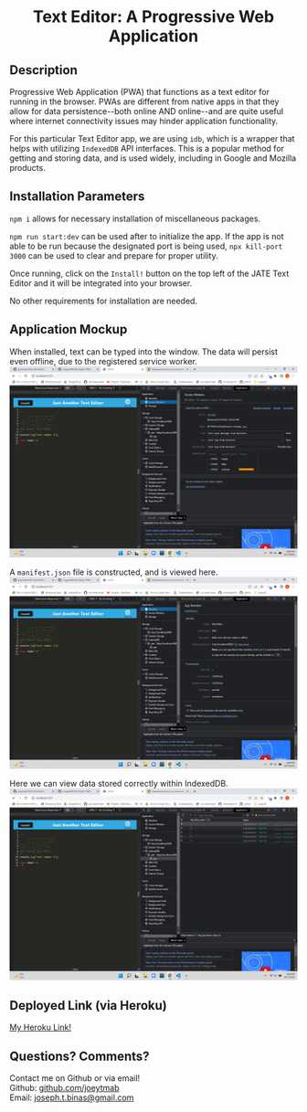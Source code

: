 <h1 align="center">Text Editor: A Progressive Web Application</h1>

## Description

Progressive Web Application (PWA) that functions as a text editor for running in the browser. PWAs are different from native apps in that they allow for data persistence--both online AND online--and are quite useful where internet connectivity issues may hinder application functionality.

For this particular Text Editor app, we are using `idb`, which is a wrapper that helps with utilizing `IndexedDB` API interfaces. This is a popular method for getting and storing data, and is used widely, including in Google and Mozilla products.

## Installation Parameters

`npm i` allows for necessary installation of miscellaneous packages.

`npm run start:dev` can be used after to initialize the app. If the app is not able to be run because the designated port is being used, `npx kill-port 3000` can be used to clear and prepare for proper utility.

Once running, click on the `Install!` button on the top left of the JATE Text Editor and it will be integrated into your browser.

No other requirements for installation are needed.

## Application Mockup

When installed, text can be typed into the window. The data will persist even offline, due to the registered service worker.<br/>
![service worker](./assets/images/serviceworker.png)<br/>

A `manifest.json` file is constructed, and is viewed here.<br/>
![manifest](./assets/images/manifest.png)<br/>

Here we can view data stored correctly within IndexedDB. <br/>
![indexDB](./assets/images/indexdbstorage.png)<br/>

## Deployed Link (via Heroku)

[My Heroku Link!](https://jate-is-great.herokuapp.com/)

## Questions? Comments?

Contact me on Github or via email! </br>
Github: [github.com/joeytmab](github.com/joeytmab) </br>
Email: [joseph.t.binas@gmail.com](joseph.t.binas@gmail.com)
